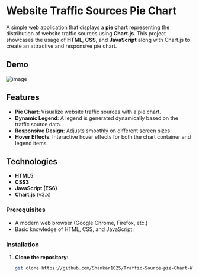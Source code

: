# Website Traffic Sources Pie Chart

A simple web application that displays a **pie chart** representing the distribution of website traffic sources using **Chart.js**. This project showcases the usage of **HTML**, **CSS**, and **JavaScript** along with Chart.js to create an attractive and responsive pie chart.

## Demo

![image](https://github.com/user-attachments/assets/01d8710c-e02d-4e0a-acf9-692979afee8d)


## Features

- **Pie Chart**: Visualize website traffic sources with a pie chart.
- **Dynamic Legend**: A legend is generated dynamically based on the traffic source data.
- **Responsive Design**: Adjusts smoothly on different screen sizes.
- **Hover Effects**: Interactive hover effects for both the chart container and legend items.

## Technologies

- **HTML5**
- **CSS3**
- **JavaScript (ES6)**
- **Chart.js** (v3.x)

### Prerequisites

- A modern web browser (Google Chrome, Firefox, etc.)
- Basic knowledge of HTML, CSS, and JavaScript.

### Installation

1. **Clone the repository**:

   ```bash
   git clone https://github.com/Shankar1025/Traffic-Source-pie-Chart-Website-.git
